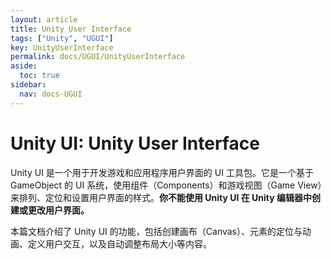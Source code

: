 ```yaml
---
layout: article
title: Unity User Interface
tags: ["Unity", "UGUI"]
key: UnityUserInterface
permalink: docs/UGUI/UnityUserInterface
aside:
  toc: true
sidebar:
  nav: docs-UGUI
---
```

# Unity UI: Unity User Interface

Unity UI 是一个用于开发游戏和应用程序用户界面的 UI 工具包。它是一个基于 GameObject 的 UI 系统，使用组件（Components）和游戏视图（Game View）来排列、定位和设置用户界面的样式。**你不能使用 Unity UI 在 Unity 编辑器中创建或更改用户界面。**

本篇文档介绍了 Unity UI 的功能，包括创建画布（Canvas）、元素的定位与动画、定义用户交互，以及自动调整布局大小等内容。
